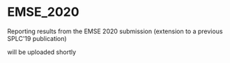# EMSE_2020
Reporting results from the EMSE 2020 submission (extension to a previous SPLC'19 publication) 

will be uploaded shortly
